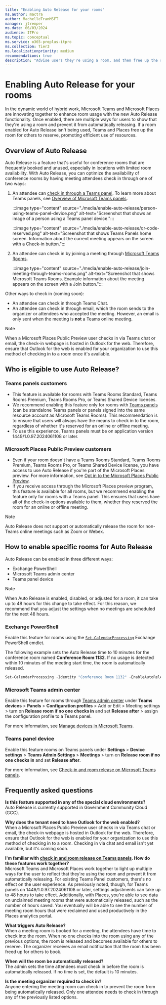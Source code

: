 ```yaml
---
title: "Enabling Auto Release for your rooms"
ms.author: mactra
author: MachelleTranMSFT
manager: jtremper
ms.date: 06/03/2024
audience: ITPro
ms.topic: conceptual
ms.service: o365-proplus-itpro
ms.collection: Tier3
ms.localizationpriority: medium
recommendations: true
description: "Advise users they're using a room, and then free up the room for use by others if no current users are detected."
---
```


# Enabling Auto Release for your rooms

In the dynamic world of hybrid work, Microsoft Teams and Microsoft Places are innovating together to enhance room usage with the new Auto Release functionality. Once enabled, there are multiple ways for users to show that they're using a room and prevent it from automatically releasing. If a room enabled for Auto Release isn't  being used, Teams and Places free up the room for others to reserve, promoting efficient use of resources.

## Overview of Auto Release

Auto Release is a feature that's useful for conference rooms that are frequently booked and unused, especially in locations with limited room availability. With Auto Release, you can optimize the availability of conference rooms by having meeting attendees check in through one of two ways:

1. An attendee can [check in through a Teams panel](/microsoftteams/devices/check-in-and-room-release). To learn more about Teams panels, see [Overview of Microsoft Teams panels](/microsoftteams/devices/overview-teams-panels).

   :::image type="content" source="./media/enable-auto-release/person-using-teams-panel-device.png" alt-text="Screenshot that shows an image of a person using a Teams panel device.":::

   :::image type="content" source="./media/enable-auto-release/qr-code-reserved.png" alt-text="Screenshot that shows Teams Panels home screen. Information about the current meeting appears on the screen with a Check-in button.":::

1. An attendee can check in by joining a meeting through [Microsoft Teams Rooms](/microsoftteams/rooms/).

   :::image type="content" source="./media/enable-auto-release/join-meeting-through-teams-rooms.png" alt-text="Screenshot that shows Microsoft Teams Rooms. Example information about the meeting appears on the screen with a Join button.":::

Other ways to check in (coming soon):
- An attendee can check in through Teams Chat.
- An attendee can check in through email, which the room sends to the organizer or attendees who accepted the meeting. However, an email is only sent when the meeting is **not** a Teams online meeting.

> [!NOTE]
> When a Microsoft Places Public Preview user checks in via Teams chat or email, the check-in webpage is hosted in Outlook for the web. Therefore, ensure that Outlook for the web is enabled for your organization to use this method of checking in to a room once it's available.

## Who is eligible to use Auto Release?

### Teams panels customers

- This feature is available for rooms with Teams Rooms Standard, Teams Rooms Premium, Teams Rooms Pro, or Teams Shared Device licenses.
- We recommend enabling this feature only for rooms with [Teams panels](/microsoftteams/devices/check-in-and-room-release) (can be standalone Teams panels or panels signed into the same resource account as Microsoft Teams Rooms). This recommendation is to ensure that users will always have the means to check in to the room, regardless of whether it's reserved for an online or offline meeting.
- To use this experience, Teams panels must be on application version 1449/1.0.97.2024061108 or later.

### Microsoft Places Public Preview customers

- Even if your room doesn't have a Teams Rooms Standard, Teams Rooms Premium, Teams Rooms Pro, or Teams Shared Device license, you have access to use Auto Release if you're part of the Microsoft Places preview. For more information, see [Opt in to the Microsoft Places Public Preview](opt-in-places-preview.md).
- If you receive access through the Microsoft Places preview program, this feature is available for all rooms, but we recommend enabling the feature only for rooms with a Teams panel. This ensures that users have all of the check-in options available to them, whether they reserved the room for an online or offline meeting. 

> [!NOTE]
> Auto Release does not support or automatically release the room for non-Teams online meetings such as Zoom or Webex.

## How to enable specific rooms for Auto Release

Auto Release can be enabled in three different ways:

- Exchange PowerShell
- Microsoft Teams admin center
- Teams panel device

> [!NOTE]
> When Auto Release is enabled, disabled, or adjusted for a room, it can take up to 48 hours for this change to take effect. For this reason, we recommend that you adjust the settings when no meetings are scheduled for the next 48 hours.

### Exchange PowerShell

Enable this feature for rooms using the [`Set-CalendarProcessing`](/powershell/module/exchange/set-calendarprocessing?view=exchange-ps&preserve-view=true) Exchange PowerShell cmdlet.

The following example sets the Auto Release time to 10 minutes for the conference room named **Conference Room 1132**. If no usage is detected within 10 minutes of the meeting start time, the room is automatically released.

```powershell
Set-CalendarProcessing -Identity "Conference Room 1132" -EnableAutoRelease $true -PostReservationMaxClaimTimeInMinutes 10
```

### Microsoft Teams admin center

Enable this feature for rooms through [Teams admin center](https://admin.teams.microsoft.com/) under **Teams devices** > **Panels** > **Configuration profiles** > Add or Edit > Meeting settings > turn on **Release room if no one checks in** and set **Release after** > assign the configuration profile to a Teams panel.

For more information, see [Manage devices in Microsoft Teams](/microsoftteams/devices/device-management).

### Teams panel device

Enable this feature rooms on Teams panels under **Settings** > **Device settings** > **Teams Admin Settings** > **Meetings** > turn on **Release room if no one checks in** and set **Release after**.

For more information, see [Check-in and room release on Microsoft Teams panels](/microsoftteams/devices/check-in-and-room-release).

## Frequently asked questions

**Is this feature supported in any of the special cloud environments?**  
Auto Release is currently supported in Government Community Cloud (GCC).

**Why does the tenant need to have Outlook for the web enabled?**  
When a Microsoft Places Public Preview user checks in via Teams chat or email, the check-in webpage is hosted in Outlook for the web. Therefore, ensure that Outlook for the web is enabled for your organization to use this method of checking in to a room. Checking in via chat and email isn't yet available, but it's coming soon.

**I'm familiar with [check in and room release on Teams panels](/microsoftteams/devices/check-in-and-room-release). How do these features work together?**  
Microsoft Teams and Microsoft Places work together to light up multiple ways for the user to reflect that they're using the room and prevent it from automatically releasing. For existing Teams Panel customers, there's no effect on the user experience. As previously noted, though, for Teams panels on 1449/1.0.97.2024061108 or later, settings adjustments can take up to 48 hours to take effect. Additionally, with Places, you're able to see data on unclaimed meeting rooms that were automatically released, such as the number of hours saved. You eventually will be able to see the number of meeting room hours that were reclaimed and used productively in the Places analytics portal.  

**What triggers Auto Release?**  
When a meeting room is booked for a meeting, the attendees have time to check into the room. When no one checks into the room using any of the previous options, the room is released and becomes available for others to reserve. The organizer receives an email notification that the room has been freed up for others to book.

**When will the room be automatically released?**  
The admin sets the time attendees must check in before the room is automatically released. If no time is set, the default is 10 minutes.

**Is the meeting organizer required to check in?**  
Anyone entering the meeting room can check in to prevent the room from being automatically released. Only one attendee needs to check in through any of the previously listed options.  
